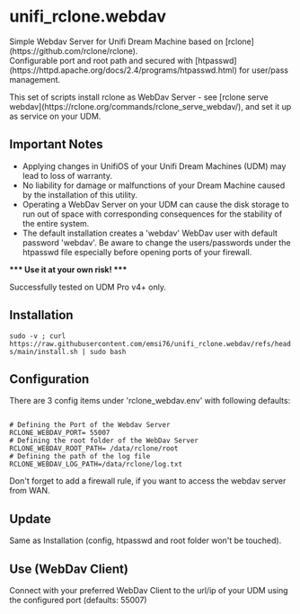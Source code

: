 # unifi_rclone.webdav
<p>
Simple Webdav Server for Unifi Dream Machine based on [rclone](https://github.com/rclone/rclone).<br/>
Configurable port and root path and secured with [htpasswd](https://httpd.apache.org/docs/2.4/programs/htpasswd.html) for user/pass management.
</p>
<p>
  This set of scripts install rclone as WebDav Server - see [rclone serve webdav](https://rclone.org/commands/rclone_serve_webdav/), and set it up as service on your UDM.
</p>
<h2>Important Notes</h2>
<p>
  <ul>
  <li>Applying changes in UnifiOS of your Unifi Dream Machines (UDM) may lead to loss of warranty.</li>
  <li>No liability for damage or malfunctions of your Dream Machine caused by the installation of this utility.</li>
  <li>Operating a WebDav Server on your UDM can cause the disk storage to run out of space with corresponding consequences for the stability of the entire system.</li>
  <li>The default installation creates a 'webdav' WebDav user with default password 'webdav'. Be aware to change the users/passwords under the htpasswd file especially before opening ports of your firewall.</li>
  </ul>
</p>
<p>
<b>*** Use it at your own risk! ***</b>
</p>
<p>
Successfully tested on UDM Pro v4+ only.
</p>
<h2>Installation</h2>
<code>sudo -v ; curl https://raw.githubusercontent.com/emsi76/unifi_rclone.webdav/refs/heads/main/install.sh | sudo bash</code>

<h2>Configuration</h2>

There are 3 config items under 'rclone_webdav.env' with following defaults:

<code>
# Defining the Port of the Webdav Server
RCLONE_WEBDAV_PORT= 55007
# Defining the root folder of the WebDav Server
RCLONE_WEBDAV_ROOT_PATH= /data/rclone/root
# Defining the path of the log file
RCLONE_WEBDAV_LOG_PATH=/data/rclone/log.txt
</code>

Don't forget to add a firewall rule, if you want to access the webdav server from WAN.

<h2>Update</h2>
Same as Installation (config, htpasswd and root folder won't be touched).

<h2>Use (WebDav Client)</h2>
Connect with your preferred WebDav Client to the url/ip of your UDM using the configured port (defaults: 55007)

